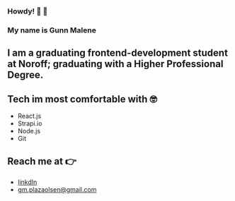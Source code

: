 ### Howdy! 👋 :cowboy_hat_face:
### My name is Gunn Malene

## I am a graduating frontend-development student at Noroff; graduating with a Higher Professional Degree.

## Tech im most comfortable with :nerd_face:
- React.js
- Strapi.io
- Node.js
- Git

## Reach me at :point_right:
- [linkdIn](https://www.linkedin.com/in/gunn-malene-plaza-olsen-00b197198/)
- gm.plazaolsen@gmail.com
<!--
**GunnMaleneOlsen/GunnMaleneOlsen** is a ✨ _special_ ✨ repository because its `README.md` (this file) appears on your GitHub profile.

Here are some ideas to get you started:

- 🔭 I’m currently working on ...
- 🌱 I’m currently learning ...
- 👯 I’m looking to collaborate on ...
- 🤔 I’m looking for help with ...
- 💬 Ask me about ...
- 📫 How to reach me: ...
- 😄 Pronouns: ...
- ⚡ Fun fact: ...
-->
